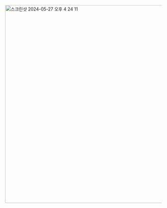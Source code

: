 <img width="635" alt="스크린샷 2024-05-27 오후 4 24 11" src="https://github.com/SungaHwang/MST-Compression/assets/74399508/75814016-517b-4060-94f8-ecfb28953634">
